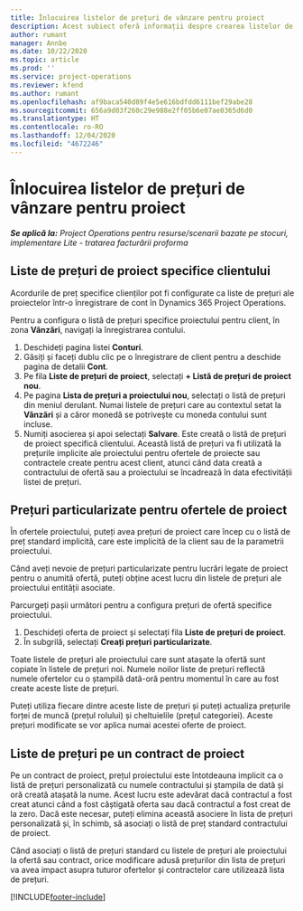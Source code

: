 ```yaml
---
title: Înlocuirea listelor de prețuri de vânzare pentru proiect
description: Acest subiect oferă informații despre crearea listelor de prețuri de vânzare particularizate.
author: rumant
manager: Annbe
ms.date: 10/22/2020
ms.topic: article
ms.prod: ''
ms.service: project-operations
ms.reviewer: kfend
ms.author: rumant
ms.openlocfilehash: af9baca540d89f4e5e616bdfdd6111bef29abe28
ms.sourcegitcommit: 656a9d03f260c29e988e2ff05b6e07ae0365d6d0
ms.translationtype: HT
ms.contentlocale: ro-RO
ms.lasthandoff: 12/04/2020
ms.locfileid: "4672246"
---
```

# <a name="override-project-sales-price-lists"></a>Înlocuirea listelor de prețuri de vânzare pentru proiect

_**Se aplică la:** Project Operations pentru resurse/scenarii bazate pe stocuri, implementare Lite - tratarea facturării proforma_

## <a name="customer-specific-project-price-lists"></a>Liste de prețuri de proiect specifice clientului

Acordurile de preț specifice clienților pot fi configurate ca liste de prețuri ale proiectelor într-o înregistrare de cont în Dynamics 365 Project Operations.

Pentru a configura o listă de prețuri specifice proiectului pentru client, în zona **Vânzări**, navigați la înregistrarea contului.

1. Deschideți pagina listei **Conturi**.
2. Găsiți și faceți dublu clic pe o înregistrare de client pentru a deschide pagina de detalii **Cont**.
3. Pe fila **Liste de prețuri de proiect**, selectați **+ Listă de prețuri de proiect nou**.
4. Pe pagina **Lista de prețuri a proiectului nou**, selectați o listă de prețuri din meniul derulant. Numai listele de prețuri care au contextul setat la **Vânzări** și a căror monedă se potrivește cu moneda contului sunt incluse.
5. Numiți asocierea și apoi selectați **Salvare**. Este creată o listă de prețuri de proiect specifică clientului. Această listă de prețuri va fi utilizată la prețurile implicite ale proiectului pentru ofertele de proiecte sau contractele create pentru acest client, atunci când data creată a contractului de ofertă sau a proiectului se încadrează în data efectivității listei de prețuri.

## <a name="custom-pricing-on-project-quotes"></a>Prețuri particularizate pentru ofertele de proiect

În ofertele proiectului, puteți avea prețuri de proiect care încep cu o listă de preț standard implicită, care este implicită de la client sau de la parametrii proiectului.

Când aveți nevoie de prețuri particularizate pentru lucrări legate de proiect pentru o anumită ofertă, puteți obține acest lucru din listele de prețuri ale proiectului entității asociate.

Parcurgeți pașii următori pentru a configura prețuri de ofertă specifice proiectului.

1. Deschideți oferta de proiect și selectați fila **Liste de prețuri de proiect**.
2. În subgrilă, selectați **Creați prețuri particularizate**.

Toate listele de prețuri ale proiectului care sunt atașate la ofertă sunt copiate în listele de prețuri noi. Numele noilor liste de prețuri reflectă numele ofertelor cu o ștampilă dată-oră pentru momentul în care au fost create aceste liste de prețuri.

Puteți utiliza fiecare dintre aceste liste de prețuri și puteți actualiza prețurile forței de muncă (prețul rolului) și cheltuielile (prețul categoriei). Aceste prețuri modificate se vor aplica numai acestei oferte de proiect.

## <a name="price-lists-on-a-project-contract"></a>Liste de prețuri pe un contract de proiect

Pe un contract de proiect, prețul proiectului este întotdeauna implicit ca o listă de prețuri personalizată cu numele contractului și ștampila de dată și oră creată atașată la nume. Acest lucru este adevărat dacă contractul a fost creat atunci când a fost câștigată oferta sau dacă contractul a fost creat de la zero. Dacă este necesar, puteți elimina această asociere în lista de prețuri personalizată și, în schimb, să asociați o listă de preț standard contractului de proiect.

Când asociați o listă de prețuri standard cu listele de prețuri ale proiectului la ofertă sau contract, orice modificare adusă prețurilor din lista de prețuri va avea impact asupra tuturor ofertelor și contractelor care utilizează lista de prețuri.


[!INCLUDE[footer-include](../includes/footer-banner.md)]